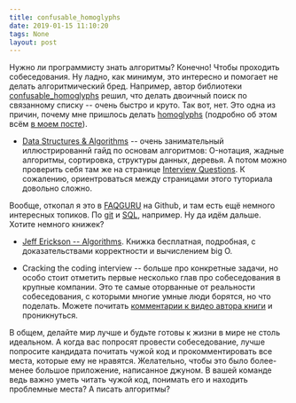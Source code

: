 ```yaml
---
title: confusable_homoglyphs
date: 2019-01-15 11:10:20
tags: None
layout: post
---
```


Нужно ли программисту знать алгоритмы? Конечно! Чтобы проходить собеседования. Ну ладно, как минимум, это интересно и помогает не делать алгоритмический бред. Например, автор библиотеки [confusable_homoglyphs](https://github.com/vhf/confusable_homoglyphs) решил, что делать двоичный поиск по связанному списку -- очень быстро и круто. Так вот, нет. Это одна из причин, почему мне пришлось делать [homoglyphs](https://github.com/orsinium/homoglyphs) (подробно об этом всём [в моем посте](https://github.com/orsinium/notes/blob/master/notes-ru/alphabets.md)).

+ [Data Structures & Algorithms](https://www.tutorialspoint.com/data_structures_algorithms/dsa_quick_guide.htm) -- очень занимательный иллюстрированнй гайд по основам алгоритмов: O-нотация, жадные алгоритмы, сортировка, структуры данных, деревья. А потом можно проверить себя там же на странице [Interview Questions](https://www.tutorialspoint.com/data_structures_algorithms/data_structures_algorithms_interview_questions.htm). К сожалению, ориентроваться между страницами этого туториала довольно сложно.

Вообще, откопал я это в [FAQGURU](https://github.com/FAQGURU/FAQGURU) на Github, и там есть ещё немного интересных топиков. По [git](https://github.com/FAQGURU/FAQGURU/blob/master/topics/en/git.md) и [SQL](https://github.com/FAQGURU/FAQGURU/blob/master/topics/en/sql.md), например. Ну да идём дальше. Хотите немного книжек?

+ [Jeff Erickson -- Algorithms](http://jeffe.cs.illinois.edu/teaching/algorithms/book/Algorithms-JeffE.pdf). Книжка бесплатная, подробная, с доказательствами корректности и вычислением big O.

+ Cracking the coding interview -- больше про конкретные задачи, но особо стоит отметить первые несколько глав про собеседования в крупные компании. Это те самые оторванные от реальности собеседования, с которыми многие умные люди борятся, но что поделать. Можете почитать [комментарии к видео автора книги](https://www.youtube.com/watch?v=aClxtDcdpsQ) и проникнуться.

В общем, делайте мир лучше и будьте готовы к жизни в мире не столь идеальном. А когда вас попросят провести собеседование, лучше попросите кандидата почитать чужой код и прокомментировать все места, которые ему не нравятся. Желательно, чтобы это было более-менее большое приложение, написанное джуном. В вашей команде ведь важно уметь читать чужой код, понимать его и находить проблемные места? А писать алгоритмы?
